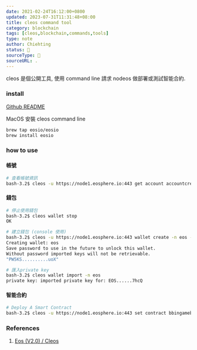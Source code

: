 ```yaml
---
date: 2021-02-24T16:12:00+0800
updated: 2023-07-31T11:31:48+08:00
title: cleos command tool
category: blockchain
tags: [cleos,blockchain,commands,tools]
type: note
author: Chiehting
status: 🌲
sourceType: 📜️
sourceURL: .
---
```


cleos 是個公開工具, 使用 command line 請求 nodeos 做部署或測試智能合約. 

<!--more-->

### install

[Github README](https://github.com/EOSIO/eos/blob/master/README.md)

MacOS 安裝 cleos command line

```bash
brew tap eosio/eosio
brew install eosio
```

### how to use

#### 帳號

```bash
# 查看帳號資訊
bash-3.2$ cleos -u https://node1.eosphere.io:443 get account accountcreat
```

#### 錢包

```bash
# 停止使用錢包
bash-3.2$ cleos wallet stop
OK

# 建立錢包 (console 使用)
bash-3.2$ cleos -u https://node1.eosphere.io:443 wallet create -n eos --to-console
Creating wallet: eos
Save password to use in the future to unlock this wallet.
Without password imported keys will not be retrievable.
"PW5KS..........uoX"

# 匯入private key
bash-3.2$ cleos wallet import -n eos
private key: imported private key for: EOS......7hcQ
```

#### 智能合約

```bash
# Deploy A Smart Contract
bash-3.2$ cleos -u https://node1.eosphere.io:443 set contract bbingamebac1 /projects/eos-go/contracts/heart bbingamebac1@active
```

### References

1. [Eos (V2.0) / Cleos](https://developers.eos.io/manuals/eos/latest/cleos/index)